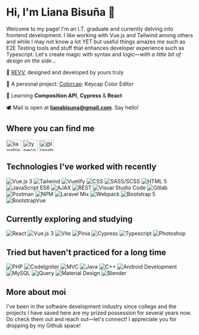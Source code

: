 <h1>Hi, I'm Liana Bisuña 👋</h1>

<p>Welcome to my page! I'm an I.T. graduate and currently delving into frontend development. I like working with Vue.js and Tailwind among others and while I may not know a lot YET but useful things amazes me such as E2E Testing tools and stuff that enhances developer experience such as Typescript. Let's create magic with syntax and logic—<i>with a little bit of design on the side</i>...</p>

🤍 [REVV](https://revv-template.netlify.app), designed and developed by yours truly

🌼 A personal project: [Colorcap](https://colorcap.netlify.app/): Keycap Color Editor

📖 Learning **Composition API**, **Cypress** & **React**

🕊️ Mail is open at **lianabisuna@gmail.com**. Say hello!

## Where you can find me
<p align="left">
<a href="https://linkedin.com/in/lianabisuna" target="blank"><img align="center" src="https://raw.githubusercontent.com/rahuldkjain/github-profile-readme-generator/master/src/images/icons/Social/linked-in-alt.svg" alt="lianabisuna" height="30" width="40" /></a>
<a href="https://instagram.com/typecodr" target="blank"><img align="center" src="https://raw.githubusercontent.com/rahuldkjain/github-profile-readme-generator/master/src/images/icons/Social/instagram.svg" alt="typecodr" height="30" width="40" /></a>
<a href="https://medium.com/@lianabisuna" target="blank"><img align="center" src="https://raw.githubusercontent.com/rahuldkjain/github-profile-readme-generator/master/src/images/icons/Social/medium.svg" alt="@lianabisuna" height="30" width="40" /></a>
</p>

## Technologies I've worked with recently
<img alt="Vue.js 3" src="https://img.shields.io/badge/Vue-2-3EAF7C" />
<img alt="Tailwind" src="https://img.shields.io/badge/-Tailwind-07ADCA" />
<img alt="Vuetify" src="https://img.shields.io/badge/-Vuetify-158FE9" />
<img alt="CSS" src="https://img.shields.io/badge/-CSS-2449D8" />
<img alt="SASS/SCSS" src="https://img.shields.io/badge/-SASS-C36291" />
<img alt="HTML 5" src="https://img.shields.io/badge/HTML-5-D84924" />
<img alt="JavaScript ES6" src="https://img.shields.io/badge/JavaScript-ES6-EAD41C" />
<img alt="AJAX" src="https://img.shields.io/badge/-AJAX-454548" />
<img alt="REST" src="https://img.shields.io/badge/-REST-454548" />
<img alt="Visual Studio Code" src="https://img.shields.io/badge/-Visual Studio Code-3DA2E7" />
<img alt="Gitlab" src="https://img.shields.io/badge/-Gitlab-EF6724" />
<img alt="Postman" src="https://img.shields.io/badge/-Postman-F06632" />
<img alt="NPM" src="https://img.shields.io/badge/-NPM-C13534" />
<img alt="Laravel Mix" src="https://img.shields.io/badge/-Laravel Mix-254895" />
<img alt="Webpack" src="https://img.shields.io/badge/-Webpack-1B72B6" />
<img alt="Bootstrap 5" src="https://img.shields.io/badge/Bootstrap-5-3EAF7C" />
<img alt="BootstrapVue" src="https://img.shields.io/badge/-BootstrapVue-3EAF7C" />

## Currently exploring and studying
<img alt="React" src="https://img.shields.io/badge/-React-45b8d8" />
<img alt="Vue.js 3" src="https://img.shields.io/badge/Vue-3-3EAF7C" />
<img alt="Vite" src="https://img.shields.io/badge/-Vite-9A66F2" />
<img alt="Pinia" src="https://img.shields.io/badge/-Pinia-FFE267" />
<img alt="Cypress" src="https://img.shields.io/badge/-Cypress-454548" />
<img alt="Typescript" src="https://img.shields.io/badge/-Typescript-2F72BC" />
<img alt="Photoshop" src="https://img.shields.io/badge/-Photoshop-001C33" />


## Tried but haven't practiced for a long time
<img alt="PHP" src="https://img.shields.io/badge/-PHP-454548" />
<img alt="CodeIgniter" src="https://img.shields.io/badge/-CodeIgniter-454548" />
<img alt="MVC" src="https://img.shields.io/badge/-MVC-454548" />
<img alt="Java" src="https://img.shields.io/badge/-Java-454548" />
<img alt="C++" src="https://img.shields.io/badge/-C++-454548" />
<img alt="Android Development" src="https://img.shields.io/badge/-Android Development-454548" />
<img alt="MySQL" src="https://img.shields.io/badge/-MySQL-454548" />
<img alt="jQuery" src="https://img.shields.io/badge/-jQuery-454548" />
<img alt="Material Design" src="https://img.shields.io/badge/-Cypress-454548" />
<img alt="Blender" src="https://img.shields.io/badge/-Cypress-454548" />

## More about moi
I've been in the software development industry since college and the projects I have saved here are my prized possession for several years now. Do check them out and reach out—let's connect! I appreciate you for dropping by my Github space!
